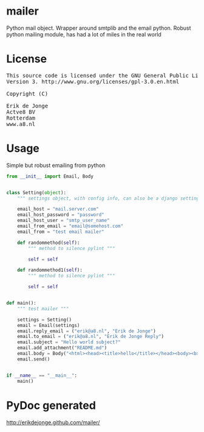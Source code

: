 mailer
======

Python mail object. Wrapper around smtplib and the email python.
Robust python mailing module, has had a lot of miles in the real world


License
===========

<pre>
This source code is licensed under the GNU General Public License,
Version 3. http://www.gnu.org/licenses/gpl-3.0.en.html

Copyright (C)

Erik de Jonge <erik@a8.nl>
Actve8 BV
Rotterdam
www.a8.nl
</pre>


Usage
=====

Simple but robust emailing from python


```python
from __init__ import Email, Body


class Setting(object):
    """ settings object, with config info, can also be a django settings object """

    email_host = "mail.server.com"
    email_host_password = "password"
    email_host_user = "smtp_user_name"
    email_from_email = "email@somehost.com"
    email_from = "test email mailer"

    def randommethod(self):
        """ method to silence pylint """

        self = self

    def randommethod1(self):
        """ method to silence pylint """

        self = self


def main():
    """ test mailer """

    settings = Setting()
    email = Email(settings)
    email.reply_email = ("erik@a8.nl", "Erik de Jonge")
    email.to_email = ("erik@a8.nl", "Erik de Jonge Reply")
    email.subject = "Hello world subject?"
    email.add_attachment("README.md")
    email.body = Body("<html><head><title>hello</title></head><body><b>hello world</b><br/><i>en dit is italic</i></body></html>")
    email.send()


if __name__ == "__main__":
    main()
```

PyDoc generated
================

http://erikdejonge.github.com/mailer/
